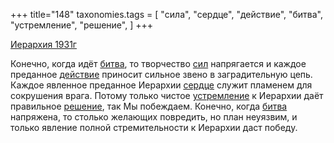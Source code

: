 +++
title="148"
taxonomies.tags = [
 "сила",
 "сердце",
 "действие",
 "битва",
 "устремление",
 "решение",
]
+++

[Иерархия 1931г](/agni/1931)

Конечно, когда идёт [битва](/tags/битва), то творчество [сил](/tags/сила) напрягается и каждое преданное [действие](/tags/действие) приносит сильное звено в заградительную цепь. Каждое явленное преданное Иерархии [сердце](/tags/сердце) служит пламенем для сокрушения врага. Потому только чистое [устремление](/tags/устремление) к Иерархии даёт правильное [решение](/tags/решение), так Мы побеждаем. Конечно, когда [битва](/tags/битва) напряжена, то столько желающих повредить, но план неуязвим, и только явление полной стремительности к Иерархии даст победу.   

